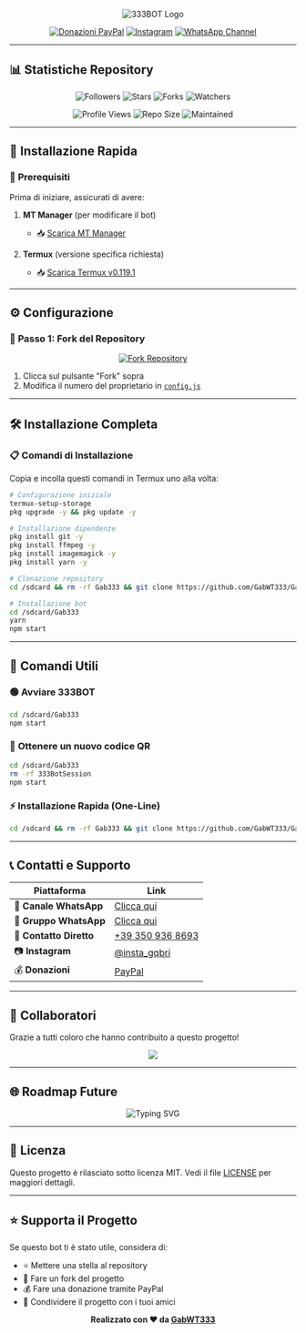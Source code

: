 

<div align="center">

![333BOT Logo](https://qu.ax/fAdes.jpg)



[![Donazioni PayPal](https://img.shields.io/badge/PayPal-Dona-blue?style=for-the-badge&logo=paypal)](https://www.paypal.me/Gabgithub)
[![Instagram](https://img.shields.io/badge/Instagram-Follow-E4405F?style=for-the-badge&logo=instagram)](https://www.instagram.com/insta_gqbri)
[![WhatsApp Channel](https://img.shields.io/badge/WhatsApp-Canale%20Ufficiale-25D366?style=for-the-badge&logo=whatsapp)](https://whatsapp.com/channel/0029VauhQviCsU9Ibrwlkb0h)

</div>

---

## 📊 **Statistiche Repository**

<div align="center">

![Followers](https://img.shields.io/github/followers/GabWT333?color=red&style=for-the-badge&logo=github)
![Stars](https://img.shields.io/github/stars/GabWT333/Gab333?color=yellow&style=for-the-badge&logo=github)
![Forks](https://img.shields.io/github/forks/GabWT333/Gab333?color=green&style=for-the-badge&logo=github)
![Watchers](https://img.shields.io/github/watchers/GabWT333/Gab333?color=blue&style=for-the-badge&logo=github)

![Profile Views](https://komarev.com/ghpvc/?username=GabWT333&color=blueviolet&style=for-the-badge&label=Profile+Views)
![Repo Size](https://img.shields.io/github/repo-size/GabWT333/Gab333?color=orange&style=for-the-badge&logo=github)
![Maintained](https://img.shields.io/badge/Maintained-Yes-brightgreen?style=for-the-badge)

</div>

---

## 🚀 **Installazione Rapida**

### 📱 **Prerequisiti**

Prima di iniziare, assicurati di avere:

1. **MT Manager** (per modificare il bot)
   - 📥 [Scarica MT Manager](https://mt-manager.en.softonic.com/android)

2. **Termux** (versione specifica richiesta)
   - 📥 [Scarica Termux v0.119.1](https://www.mediafire.com/file/0npdmv51pnttps0/com.termux_0.119.1-119_minAPI21(arm64-v8a,armeabi-v7a,x86,x86_64)(nodpi)_apkmirror.com.apk/file)

---

## ⚙️ **Configurazione**

### 🔧 **Passo 1: Fork del Repository**

<div align="center">

[![Fork Repository](https://img.shields.io/badge/🍴%20Fork-Repository-brightgreen?style=for-the-badge)](https://github.com/GabWT333/Gab333/fork)

</div>

1. Clicca sul pulsante "Fork" sopra
2. Modifica il numero del proprietario in [`config.js`](https://github.com/GabWT333/Gab333/blob/master/config.js)

---

## 🛠️ **Installazione Completa**

### 📋 **Comandi di Installazione**

Copia e incolla questi comandi in Termux uno alla volta:

```bash
# Configurazione iniziale
termux-setup-storage
pkg upgrade -y && pkg update -y

# Installazione dipendenze
pkg install git -y
pkg install ffmpeg -y
pkg install imagemagick -y
pkg install yarn -y

# Clonazione repository
cd /sdcard && rm -rf Gab333 && git clone https://github.com/GabWT333/Gab333.git

# Installazione bot
cd /sdcard/Gab333
yarn
npm start
```

---

## 🎯 **Comandi Utili**

### 🟢 **Avviare 333BOT**
```bash
cd /sdcard/Gab333
npm start
```

### 🔄 **Ottenere un nuovo codice QR**
```bash
cd /sdcard/Gab333
rm -rf 333BotSession
npm start
```

### ⚡ **Installazione Rapida (One-Line)**
```bash
cd /sdcard && rm -rf Gab333 && git clone https://github.com/GabWT333/Gab333.git && cd Gab333
```

---

## 📞 **Contatti e Supporto**

<div align="center">

| Piattaforma | Link |
|-------------|------|
| 📢 **Canale WhatsApp** | [Clicca qui](https://whatsapp.com/channel/0029VauhQviCsU9Ibrwlkb0h) |
| 💬 **Gruppo WhatsApp** | [Clicca qui](https://chat.whatsapp.com/JhrcigFtXpW4OzdhE9Jdq3) |
| 📱 **Contatto Diretto** | [+39 350 936 8693](https://wa.me/+393509368693) |
| 📷 **Instagram** | [@insta_gqbri](https://www.instagram.com/insta_gqbri) |
| 💰 **Donazioni** | [PayPal](https://www.paypal.me/Gabgithub) |

</div>

---

## 👥 **Collaboratori**

Grazie a tutti coloro che hanno contribuito a questo progetto!

<div align="center">

<a href="https://github.com/GabWT333/Gab333/graphs/contributors">
  <img src="https://contrib.rocks/image?repo=GabWT333/Gab333" />
</a>

</div>

---

## 🌐 **Roadmap Future**

<div align="center">

![Typing SVG](https://readme-typing-svg.herokuapp.com?font=Fira+Code&size=20&duration=3000&pause=1000&color=0099FF&center=true&vCenter=true&width=500&lines=333Bot+presto+in+altre+lingue+🇮🇹;Nuove+funzionalità+in+arrivo+⚡;Supporto+multilingue+🌍;Aggiornamenti+costanti+🔄)

</div>

---

## 📄 **Licenza**

Questo progetto è rilasciato sotto licenza MIT. Vedi il file [LICENSE](LICENSE) per maggiori dettagli.

---

## ⭐ **Supporta il Progetto**

Se questo bot ti è stato utile, considera di:
- ⭐ Mettere una stella al repository
- 🍴 Fare un fork del progetto
- 💰 Fare una donazione tramite PayPal
- 📢 Condividere il progetto con i tuoi amici

<div align="center">

**Realizzato con ❤️ da [GabWT333](https://github.com/GabWT333)**

</div>